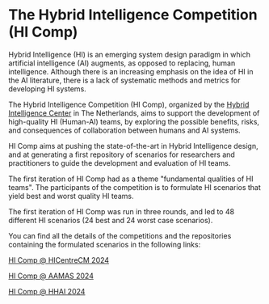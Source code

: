 # The Hybrid Intelligence Competition (HI Comp)

Hybrid Intelligence (HI) is an emerging system design paradigm in which artificial intelligence (AI) augments, as opposed to replacing, human intelligence. Although there is an increasing emphasis on the idea of HI in the AI literature, there is a lack of systematic methods and metrics for developing HI systems.

The Hybrid Intelligence Competition (HI Comp), organized by the [Hybrid Intelligence Center](https://www.hybrid-intelligence-centre.nl/) in The Netherlands, aims to support the development of high-quality HI (Human-AI) teams, by exploring the possible benefits, risks, and consequences of collaboration between humans and AI systems.

HI Comp aims at pushing the state-of-the-art in Hybrid Intelligence design, and at generating a first repository of scenarios for researchers and practitioners to guide the development and evaluation of HI teams.

The first iteration of HI Comp had as a theme "fundamental qualities of HI teams". The participants of the competition is to formulate HI scenarios that yield best and worst quality HI teams.

The first iteration of HI Comp was run in three rounds, and led to 48 different HI scenarios (24 best and 24 worst case scenarios).

You can find all the details of the competitions and the repositories containing the formulated scenarios in the following links:

[HI Comp @ HICentreCM 2024](https://hybrid-intelligence-competition.github.io/HI-Comp-2024-HICentreCM])

[HI Comp @ AAMAS 2024](https://hybrid-intelligence-competition.github.io/HI-Comp-2024-AAMAS])

[HI Comp @ HHAI 2024](https://hybrid-intelligence-competition.github.io/HI-Comp-2024-HHAI])
